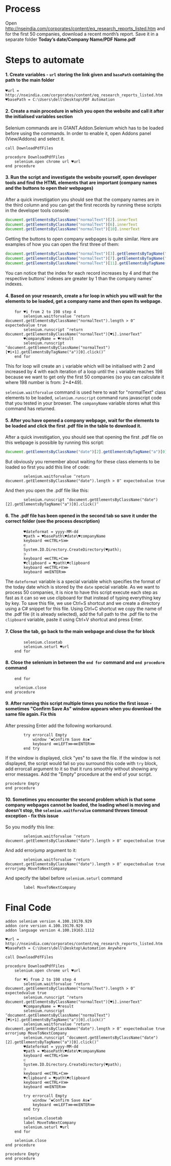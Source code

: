 # Process

Open http://nseindia.com/corporates/content/eq_research_reports_listed.htm and for the first 50 companies, download a recent month’s report. Save it in a separate folder **Today’s date/Company Name/PDF Name.pdf**

# Steps to automate

#### 1. Create variables - `url` storing the link given and `basePath` containing the path to the main folder

```G1ANT
♥url = http://nseindia.com/corporates/content/eq_research_reports_listed.htm
♥basePath = C:\Users\dell\Desktop\PDF Automation
```

#### 2. Create a main procedure in which you open the website and call it after the initialised variables section
Selenium commands are in G1ANT.Addon.Selenium which has to be loaded before using the commands. In order to enable it, open Addons panel (View/Addons) and select it.

```G1ANT
call DownloadPdfFiles

procedure DownloadPdfFiles
    selenium.open chrome url ♥url
end procedure
```

#### 3. Run the script and investigate the website yourself, open developer tools and find the HTML elements that are important (company names and the buttons to open their webpages)

After a quick investigation you should see that the company names are in the third column and you can get the first records by running these scripts in the developer tools console:

```js
document.getElementsByClassName("normalText")[2].innerText
document.getElementsByClassName("normalText")[6].innerText
document.getElementsByClassName("normalText")[10].innerText
```
Getting the buttons to open company webpages is quite similar. Here are examples of how you can open the first three of them:

```js
document.getElementsByClassName("normalText")[3].getElementsByTagName("a")[0].click()
document.getElementsByClassName("normalText")[7].getElementsByTagName("a")[0].click()
document.getElementsByClassName("normalText")[11].getElementsByTagName("a")[0].click()
```

You can notice that the index for each record increases by 4 and that the respective buttons' indexes are greater by 1 than the company names' indexes.

#### 4. Based on your research, create a for loop in which you will wait for the elements to be loaded, get a company name and then open its webpage. 

```G1ANT
    for ♥i from 2 to 198 step 4
        selenium.waitforvalue ‴return document.getElementsByClassName("normalText").length > 0‴ expectedvalue true
        selenium.runscript ‴return document.getElementsByClassName("normalText")[♥i].innerText‴
        ♥companyName = ♥result
        selenium.runscript ‴document.getElementsByClassName("normalText")[♥i+1].getElementsByTagName("a")[0].click()‴
    end for
```

This for loop will create an `i` variable which will be initialised with 2 and increased by 4 with each iteration of a loop until the `i` variable reaches 198 because we want to get only the first 50 companies (so you can calculate it where 198 number is from: 2+4*49). 

`selenium.waitforvalue` command is used here to wait for "normalText" class elements to be loaded, `selenium.runscript` command runs javascript code that you tested in your browser. The `companyName` variable stores what this command has returned. 

#### 5. After you have opened a company webpage, wait for the elements to be loaded and click the first .pdf file in the table to download it. 

After a quick investigation, you should see that opening the first .pdf file on this webpage is possible by running this script:

```js
document.getElementsByClassName("date")[2].getElementsByTagName("a")[0].click()
```

But obviously you remember about waiting for these class elements to be loaded so first you add this line of code:

```G1ANT
        selenium.waitforvalue ‴return document.getElementsByClassName("date").length > 0‴ expectedvalue true
```

And then you open the .pdf file like this:

```G1ANT
        selenium.runscript ‴document.getElementsByClassName("date")[2].getElementsByTagName("a")[0].click()‴
```

#### 6. The .pdf file has been opened in the second tab so save it under the correct folder (see the process description)

```G1ANT
        ♥dateformat = yyyy-MM-dd
        ♥path = ♥basePath\♥date\♥companyName
        keyboard ⋘CTRL+S⋙
        ⊂
        System.IO.Directory.CreateDirectory(♥path);
        ⊃
        keyboard ⋘CTRL+C⋙
        ♥clipboard = ♥path\♥clipboard
        keyboard ⋘CTRL+V⋙
        keyboard ⋘ENTER⋙
```

The `dateformat` variable is a special variable which specifies the format of the today date which is stored by the `date` special variable. As we want to process 50 companies, it is nice to have this script execute each step as fast as it can so we use clipboard for that instead of typing everything key by key. To save this file, we use Ctrl+S shortcut and we create a directory using a C# snippet for this file. Using Ctrl+C shortcut we copy the name of the .pdf file (it is already selected), add the full path to the .pdf file to the `clipboard` variable, paste it using Ctrl+V shortcut and press Enter. 

#### 7. Close the tab, go back to the main webpage and close the for block

```G1ANT
        selenium.closetab
        selenium.seturl ♥url
    end for 
```

#### 8. Close the selenium in between the `end for` command and `end procedure` command

```G1ANT
    end for
    
    selenium.close
end procedure
```

#### 9. After running this script multiple times you notice the first issue - sometimes "Confirm Save As" window appears when you download the same file again. Fix this

After pressing Enter add the following workaround.

```G1ANT
        try errorcall Empty
            window ‴✱Confirm Save As✱‴
            keyboard ⋘LEFT⋙⋘ENTER⋙
        end try
```

If the window is displayed, click "yes" to save the file. If the window is not displayed, the script would fail so you surround this code with `try` block, add errorcall argument to it so that it runs smoothly without showing any error messages. Add the "Empty" procedure at the end of your script.

```G1ANT
procedure Empty
end procedure
```

#### 10. Sometimes you encounter the second problem which is that some company webpages cannot be loaded, the loading wheel is moving and doesn't stop, the `selenium.waitforvalue` command throws timeout exception - fix this issue

So you modify this line:

```G1ANT
        selenium.waitforvalue ‴return document.getElementsByClassName("date").length > 0‴ expectedvalue true
```

And add errorjump argument to it:

```G1ANT
        selenium.waitforvalue ‴return document.getElementsByClassName("date").length > 0‴ expectedvalue true errorjump MoveToNextCompany
```

And specify the label before `selenium.seturl` command

```G1ANT
        label MoveToNextCompany
```

# Final Code

```G1ANT
addon selenium version 4.100.19170.929
addon core version 4.100.19170.929
addon language version 4.100.19163.1112

♥url = http://nseindia.com/corporates/content/eq_research_reports_listed.htm
♥basePath = C:\Users\dell\Desktop\Automation Anywhere

call DownloadPdfFiles

procedure DownloadPdfFiles
    selenium.open chrome url ♥url
    
    for ♥i from 2 to 198 step 4
        selenium.waitforvalue ‴return document.getElementsByClassName("normalText").length > 0‴ expectedvalue true
        selenium.runscript ‴return document.getElementsByClassName("normalText")[♥i].innerText‴
        ♥companyName = ♥result
        selenium.runscript ‴document.getElementsByClassName("normalText")[♥i+1].getElementsByTagName("a")[0].click()‴
        selenium.waitforvalue ‴return document.getElementsByClassName("date").length > 0‴ expectedvalue true errorjump MoveToNextCompany
        selenium.runscript ‴document.getElementsByClassName("date")[2].getElementsByTagName("a")[0].click()‴
        ♥dateformat = yyyy-MM-dd
        ♥path = ♥basePath\♥date\♥companyName
        keyboard ⋘CTRL+S⋙
        ⊂
        System.IO.Directory.CreateDirectory(♥path);
        ⊃
        keyboard ⋘CTRL+C⋙
        ♥clipboard = ♥path\♥clipboard
        keyboard ⋘CTRL+V⋙
        keyboard ⋘ENTER⋙
        
        try errorcall Empty
            window ‴✱Confirm Save As✱‴
            keyboard ⋘LEFT⋙⋘ENTER⋙
        end try
        
        selenium.closetab
        label MoveToNextCompany
        selenium.seturl ♥url
    end for
    
    selenium.close
end procedure

procedure Empty
end procedure
```

